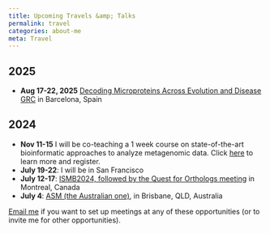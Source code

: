 ```yaml
---
title: Upcoming Travels &amp; Talks
permalink: travel
categories: about-me
meta: Travel
---
```



## 2025

- **Aug 17-22, 2025** [Decoding Microproteins Across Evolution and Disease GRC](https://www.grc.org/decoding-microproteins-across-evolution-and-disease-conference/2025/) in Barcelona, Spain

## 2024

- **Nov 11-15** I will be co-teaching a 1 week course on state-of-the-art bioinformatic approaches to analyze metagenomic data. Click [here](https://www.physalia-courses.org/courses-workshops/environmental-metagenomics/) to learn more and register.
- **July 19-22**: I will be in San Francisco
- **July 12-17**: [ISMB2024, followed by the Quest for Orthologs meeting](https://www.iscb.org/ismb2024/) in Montreal, Canada
- **July 4**: [ASM (the Australian one)](https://asmicro-2024.p.asnevents.com.au/days/2024-07-04), in Brisbane, QLD, Australia

[Email me](mailto:luis@luispedro.org) if you want to set up meetings at any of these opportunities (or to invite me for other opportunities).

